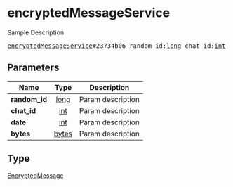 # encryptedMessageService

Sample Description

<pre>
<a href="../constructor/encryptedMessageService.md">encryptedMessageService</a>#23734b06 random_id:<a href="../type/long.md">long</a> chat_id:<a href="../type/int.md">int</a> date:<a href="../type/int.md">int</a> bytes:<a href="../type/bytes.md">bytes</a> = <a href="../type/EncryptedMessage.md">EncryptedMessage</a>;
</pre>

## Parameters

| Name | Type | Description |
|------|:----:|-------------|
| **random_id** | [long](../type/long.md) | Param description |
| **chat_id** | [int](../type/int.md) | Param description |
| **date** | [int](../type/int.md) | Param description |
| **bytes** | [bytes](../type/bytes.md) | Param description |

## Type

[EncryptedMessage](../type/EncryptedMessage.md)
